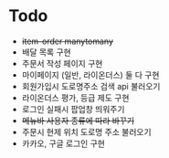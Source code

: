 # Todo 

- ~~item-order manytomany~~ 
- 배달 목록 구현 
- 주문서 작성 페이지 구현
- 마이페이지 (일반, 라이온더스) 둘 다 구현
- 회원가입시 도로명주소 검색 api 불러오기
- 라이온더스 평가, 등급 제도 구현
- 로그인 실패시 팝업창 띄워주기
- ~~메뉴바 사용자 종류에 따라 바꾸기~~
- 주문시 현제 위치 도로명 주소 불러오기
- 카카오, 구글 로그인 구현
